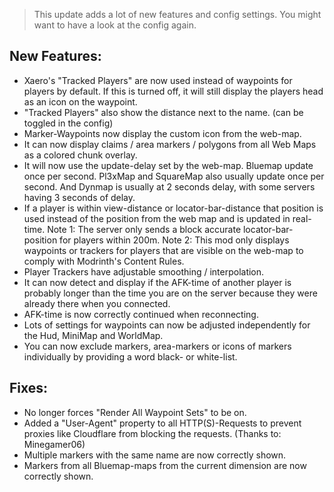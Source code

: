> This update adds a lot of new features and config settings. You might want to have a look at the config again.

## New Features:
* Xaero's "Tracked Players" are now used instead of waypoints for players by default. If this is turned off, it will still display the players head as an icon on the waypoint.
* "Tracked Players" also show the distance next to the name. (can be toggled in the config)
* Marker-Waypoints now display the custom icon from the web-map.
* It can now display claims / area markers / polygons from all Web Maps as a colored chunk overlay.
* It will now use the update-delay set by the web-map. Bluemap update once per second. Pl3xMap and SquareMap also usually update once per second. And Dynmap is usually at 2 seconds delay, with some servers having 3 seconds of delay.
* If a player is within view-distance or locator-bar-distance that position is used instead of the position from the web map and is updated in real-time. Note 1: The server only sends a block accurate locator-bar-position for players within 200m. Note 2: This mod only displays waypoints or trackers for players that are visible on the web-map to comply with Modrinth's Content Rules.
* Player Trackers have adjustable smoothing / interpolation.
* It can now detect and display if the AFK-time of another player is probably longer than the time you are on the server because they were already there when you connected.
* AFK-time is now correctly continued when reconnecting.
* Lots of settings for waypoints can now be adjusted independently for the Hud, MiniMap and WorldMap.
* You can now exclude markers, area-markers or icons of markers individually by providing a word black- or white-list.

## Fixes:
* No longer forces "Render All Waypoint Sets" to be on.
* Added a "User-Agent" property to all HTTP(S)-Requests to prevent proxies like Cloudflare from blocking the requests. (Thanks to: Minegamer06)
* Multiple markers with the same name are now correctly shown.
* Markers from all Bluemap-maps from the current dimension are now correctly shown.
